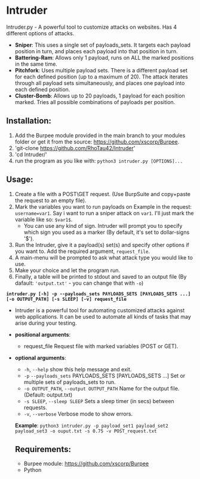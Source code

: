 # Intruder
Intruder.py - A powerful tool to customize attacks on websites. Has 4 different options of attacks.
* **Sniper**: This uses a single set of payloads_sets. It targets each payload position in turn, and places each payload into that position in turn.
* **Battering-Ram**: Allows only 1 payload, runs on ALL the marked positions in the same time.
* **Pitchfork**: Uses multiple payload sets. There is a different payload set for each defined position (up to a
	maximum of 20). The attack iterates through all payload sets simultaneously, and places one payload
	into each defined position.
* **Cluster-Bomb**: Allows up to 20 payloads, 1 payload for each position marked. Tries all possible combinations of
    payloads per position.

## Installation:
1. Add the Burpee module provided in the main branch to your modules folder or get it from the source: https://github.com/xscorp/Burpee.
2. 'git-clone https://github.com/RhoTau42/Intruder'
3. 'cd Intruder/'
4. run the program as you like with: `python3 intruder.py [OPTIONS]...`

## Usage:
1. Create a file with a POST\GET request. (Use BurpSuite and copy+paste the request to an empty file).
2. Mark the variables you want to run payloads on Example in the request: `username=var1`. Say i want to run a sniper attack on `var1`. I'll just mark the variable like so: `$var1$`.
	* You can use any kind of sign. Intruder will prompt you to specify which sign you used as a marker (By default, it's set to dollar-signs '$').
3. Run the Intruder, give it a payload(s) set(s) and specify other options if you want to. Add the required argument, `request_file`.
4. A main-menu will be prompted to ask what attack type you would like to use.
5. Make your choice and let the program run.
6. Finally, a table will be printed to stdout and saved to an output file (By dafault: `'output.txt'` - you can change that with `-o`)

**`intruder.py [-h] -p --payloads_sets PAYLOADS_SETS [PAYLOADS_SETS ...] [-o OUTPUT_PATH] [-s SLEEP] [-v] request_file`**

* Intruder is a powerful tool for automating customized attacks against web applications. It can be used to automate all kinds
of tasks that may arise during your testing.

* **positional arguments**:
  * request_file          Request file with marked variables (POST or GET).

* **optional arguments**:
  * `-h`, `--help`           show this help message and exit.
  * `-p` `--payloads_sets` PAYLOADS_SETS [PAYLOADS_SETS ...]
                        Set or multiple sets of payloads_sets to run.
  * `-o OUTPUT_PATH`, `--output OUTPUT_PATH`
                        Name for the output file. (Default: output.txt)
  * `-s SLEEP`, `--sleep SLEEP`
                        Sets a sleep timer (in secs) between requests.
  * `-v`, `--verbose`         Verbose mode to show errors.
  
  **Example**: `python3 intruder.py -p payload_set1 payload_set2 payload_set3 -o ouput.txt -s 0.75 -v POST_request.txt`
  
  ## Requirements:
  * Burpee module: https://github.com/xscorp/Burpee
  * Python

